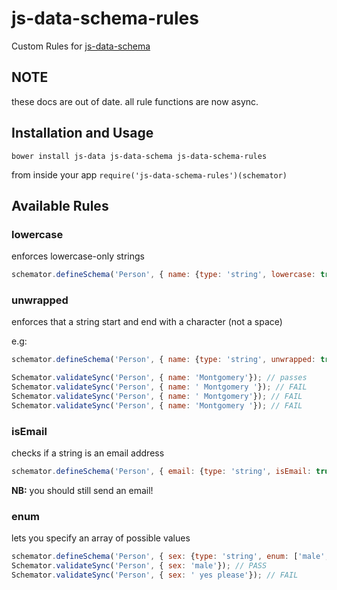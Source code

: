 # js-data-schema-rules 
Custom Rules for [js-data-schema](http://github.com/js-data/js-data-schema)


## NOTE 
these docs are out of date. all rule functions are now async.

## Installation and Usage 
`bower install js-data js-data-schema js-data-schema-rules`

from inside your app
`require('js-data-schema-rules')(schemator)`

## Available Rules
### lowercase 
enforces lowercase-only strings 

```javascript
schemator.defineSchema('Person', { name: {type: 'string', lowercase: true}})
```

### unwrapped 
enforces that a string start and end with a character (not a space)

e.g:
```javascript
schemator.defineSchema('Person', { name: {type: 'string', unwrapped: true}})

Schemator.validateSync('Person', { name: 'Montgomery'}); // passes
Schemator.validateSync('Person', { name: ' Montgomery '}); // FAIL
Schemator.validateSync('Person', { name: ' Montgomery'}); // FAIL
Schemator.validateSync('Person', { name: 'Montgomery '}); // FAIL
```

### isEmail 
checks if a string is an email address

```javascript
schemator.defineSchema('Person', { email: {type: 'string', isEmail: true}});
```

**NB:** you should still send an email!

### enum 
lets you specify an array of possible values 
```javascript
schemator.defineSchema('Person', { sex: {type: 'string', enum: ['male', 'female']}});
Schemator.validateSync('Person', { sex: 'male'}); // PASS
Schemator.validateSync('Person', { sex: ' yes please'}); // FAIL
```
